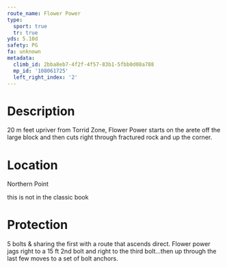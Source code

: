 ```yaml
---
route_name: Flower Power
type:
  sport: true
  tr: true
yds: 5.10d
safety: PG
fa: unknown
metadata:
  climb_id: 2bba8eb7-4f2f-4f57-83b1-5fbb0d08a788
  mp_id: '108061725'
  left_right_index: '2'
---
```

# Description
20 m feet upriver from Torrid Zone, Flower Power starts on the arete off the large block and then cuts right through fractured rock and up the corner.

# Location
Northern Point

this is not in the classic book

# Protection
5 bolts & sharing the first with a route that ascends direct. Flower power jags right to a 15 ft 2nd bolt and right to the third bolt...then up through the last few moves to a set of bolt anchors.
